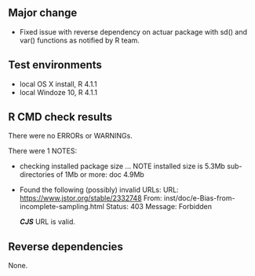 
## Major change

* Fixed issue with reverse dependency on actuar package with sd() and var() functions as
notified by R team.


## Test environments
* local OS X install, R 4.1.1
* local Windoze 10, R 4.1.1

## R CMD check results
There were no ERRORs or WARNINGs. 

There were 1 NOTES:

* checking installed package size ... NOTE
  installed size is  5.3Mb
  sub-directories of 1Mb or more:
    doc   4.9Mb

* Found the following (possibly) invalid URLs:
  URL: https://www.jstor.org/stable/2332748
    From: inst/doc/e-Bias-from-incomplete-sampling.html
    Status: 403
    Message: Forbidden
    
    ***CJS*** URL is valid.
    
## Reverse dependencies
None.